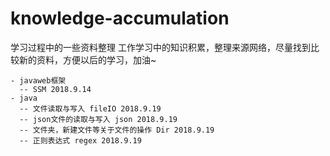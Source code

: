 # knowledge-accumulation
学习过程中的一些资料整理 
工作学习中的知识积累，整理来源网络，尽量找到比较新的资料，方便以后的学习，加油~   
```
- javaweb框架 
  -- SSM 2018.9.14
- java 
  -- 文件读取与写入 fileIO 2018.9.19
  -- json文件的读取与写入 json 2018.9.19
  -- 文件夹，新建文件等关于文件的操作 Dir 2018.9.19
  -- 正则表达式 regex 2018.9.19
```
 
